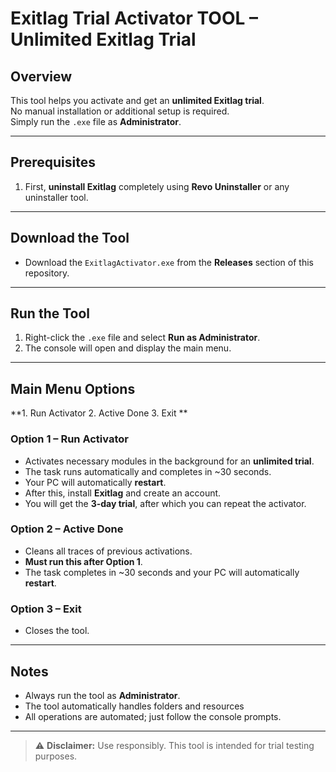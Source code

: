 # Exitlag Trial Activator TOOL  – Unlimited Exitlag Trial

## Overview
This tool helps you activate and get an **unlimited Exitlag trial**.  
No manual installation or additional setup is required.  
Simply run the `.exe` file as **Administrator**.

---

## Prerequisites
1. First, **uninstall Exitlag** completely using **Revo Uninstaller** or any uninstaller tool.

---

## Download the Tool
- Download the `ExitlagActivator.exe` from the **Releases** section of this repository.

---

## Run the Tool
1. Right-click the `.exe` file and select **Run as Administrator**.
2. The console will open and display the main menu.

---

## Main Menu Options
**1. Run Activator
2. Active Done
3. Exit **

### Option 1 – Run Activator
- Activates necessary modules in the background for an **unlimited trial**.  
- The task runs automatically and completes in ~30 seconds.  
- Your PC will automatically **restart**.  
- After this, install **Exitlag** and create an account.  
- You will get the **3-day trial**, after which you can repeat the activator.

### Option 2 – Active Done
- Cleans all traces of previous activations.  
- **Must run this after Option 1**.  
- The task completes in ~30 seconds and your PC will automatically **restart**.

### Option 3 – Exit
- Closes the tool.

---

## Notes
- Always run the tool as **Administrator**.  
- The tool automatically handles folders and resources 
- All operations are automated; just follow the console prompts.

---

> ⚠️ **Disclaimer:** Use responsibly. This tool is intended for trial testing purposes.


